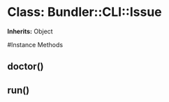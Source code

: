 # Class: Bundler::CLI::Issue
**Inherits:** Object
    




#Instance Methods
## doctor() [](#method-i-doctor)

## run() [](#method-i-run)

